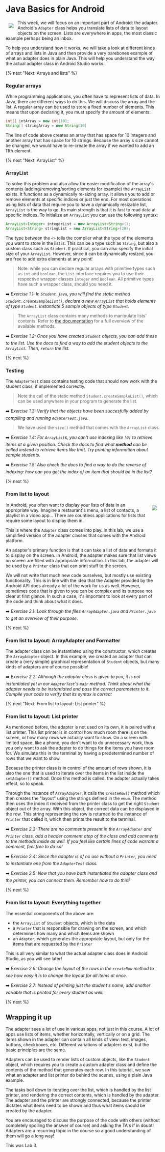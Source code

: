 # Java Basics for Android
 <img align="left" src="https://raw.githubusercontent.com/Vluuks/AndroidPractice/labified/Week3/Images/robotje-array-small.png" style="padding: 10px"> This week, we will focus on an important part of Android: the adapter. Android's `Adapter` class helps you translate lists of data to layout objects on the screen. Lists are everywhere in apps, the most classic example perhaps being an inbox.

To help you understand how it works, we will take a look at different kinds of arrays and lists in Java and then provide a very barebones example of what an adapter does in plain Java. This will help you understand the way the actual adapter class in Android Studio works. 


{% next "Next: Arrays and lists" %}
### Regular arrays
While programming applications, you often have to represent lists of data. In Java, there are different ways to do this. We will discuss the array and the list. A regular array can be used to store a fixed number of elements. This means that upon declaring it, you must specify the amount of elements:

```java
int[] intArray = new int[10];
String[] stringArray = new String[10]
```

The line of code above creates an array that has space for 10 integers and another array that has space for 10 strings. Because the array's size cannot be changed, we would have to re-create the array if we wanted to add an 11th element.


{% next "Next: ArrayList" %}
### ArrayList
To solve this problem and also allow for easier modification of the array's contents (adding/removing/sorting elements for example) the `ArrayList` exists. It functions as a dynamically re-sizing array. It allows you to add or remove elements at specific indices or just the end. For most operations using lists of data that require you to have a dynamically resizable list, `ArrayList` is the way to go. Its main strength is that it is fast to read data at specific indices. To initialize an `ArrayList` you can use the following syntax:
```java
ArrayList<Integer> integerList = new ArrayList<String>();
ArrayList<String> stringList = new ArrayList<String>(20);
```
The type between the `<>` tells the compiler what the type of the elements you want to store in the list is. This can be a type such as `String`, but also a custom class such as `Student`. If practical, you can also specify the initial size of your `ArrayList`. However, since it can be dynamically resized, you are free to add extra elements at any point!

> Note: while you can declare regular arrays with primitive types such as `int` and `boolean`, the `List` interface requires you to use their respective wrapper classes `Integer` and `Boolean`. All primitive types have such a wrapper class, should you need it.

➡️ *Exercise 1.1:* *In `Student.java`, you will find the static method `Student.createSampleList()`, declare a new `ArrayList` that holds elements of type `Student`. Instantiate 5 sample objects of type `Student`.*

> The `ArrayList` class contains many methods to manipulate lists' contents. Refer to [the documentation](https://developer.android.com/reference/java/util/ArrayList) for a full overview of the available methods.

➡️ *Exercise 1.2:* *Once you have created `Student` objects, you can add these to the list. Use the docs to find a way to add the student objects to the `ArrayList`. Then, `return` the list.*

{% next %}

### Testing

The `AdapterTest` class contains testing code that should now work with the student class, if implemented correctly.

> Note the call of the static method `Student.createSampleList()`, which can be used anywhere in your program to generate the list.

➡️ *Exercise 1.3:* *Verify that the objects have been succesfully added by compiling and running `AdapterTest.java`.*

> We have used the `size()` method that comes with the `ArrayList` class.

➡️ *Exercise 1.4:* *For `ArrayList`s, you can't use indexing like `[0]` to retrieve items at a given position. Check the docs to find what **method** can be called instead to retrieve items like that. Try printing information about sample students.*

➡️ *Exercise 1.5:* *Also check the docs to find a way to do the reverse of indexing: how can you get the index of an item that should be in the list?*

{% next %}

### From list to layout
 <img align="right" src="https://raw.githubusercontent.com/Vluuks/AndroidPractice/labified/Week3/Images/robotje.png" style="padding: 10px"> In Android, you often want to display your lists of data in an appropriate way. Imagine a restaurant's menu, a list of contacts, a playlist in a video app... There are countless applications for lists that require some layout to display them in. 

This is where the `Adapter` class comes into play. In this lab, we use a simplified version of the adapter classes that comes with the Android platform.

An adapter's primary function is that it can take a list of data and formats it to display on the screen. In Android, the adapter makes sure that list views on screen are filled with appropriate information. In this lab, the adapter will be used by a `Printer` class that can print stuff to the screen.

We will not write that much new code ourselves, but mostly use existing functionality. This is in line with the idea that the Adapter provided by the Android API does already a lot of the work for us as well. However, sometimes code that is given to you can be complex and its purpose not clear at first glance. In such a case, it's important to look at every part of the code and think about what it does.

➡️ *Exercise 2.1:* *Look through the files `ArrayAdapter.java` and `Printer.java` to get an overview of their purpose.*

{% next %}

### From list to layout: ArrayAdapter and Formatter

The adapter class can be instantiated using the constructor, which creates the `ArrayAdapter` object. In this example, we created an adapter that can create a (very simple) graphical representation of `Student` objects, but many kinds of adapters are of course possible! 

➡️ *Exercise 2.2:* *Although the adapter class is given to you, it is not instantiated yet in our `AdapterTest`'s `main` method. Think about what the adapter needs to be instantiated and pass the correct parameters to it. Compile your code to verify that its syntax is correct*

{% next "Next: From list to layout: List printer" %}

### From list to layout: List printer

As mentioned before, the adapter is not used on its own, it is paired with a list printer. This list printer is in control how much room there is on the screen, or how many rows we actually want to show. On a screen with limited space, like a phone, you don't want to do unnecessary work, thus you only want to ask the adapter to do things for the items you have room for. We simulate this in the terminal by having a predetermined number of rows that we want to show. 

Because the printer class is in control of the amount of rows shown, it is also the one that is used to iterate over the items in the list inside the `setAdapter()` method. Once tihs method is called, the adapter actually takes effect, so to speak.

Through the instance of `ArrayAdapter`, it calls the `createRow()` method which then creates the "layout" using the strings defined in the `enum`. The method then uses the index it received from the printer class to get the right `Student` object out of the array. With this object, the correct data can be displayed in the row. This string representing the row is returned to the instance of `Printer` that called it, which then prints the result to the terminal.

➡️ *Exercise 2.3:* *There are no comments present in the `ArrayAdapter` and `Printer` class, add a header comment atop of the class and add comments to the methods inside as well. If you feel like certain lines of code warrant a comment, feel free to do so!*

➡️ *Exercise 2.4:* *Since the adapter is of no use without a `Printer`, you need to instantiate one from the `AdapterTest` class.*

➡️ *Exercise 2.5:* *Now that you have both instantiated the adapter class and the printer, you can connect them. Remember how to do this?*

{% next %}

### From list to layout: Everything together

The essential components of the above are:

- the `ArrayList` of `Student` objects, which is the data
- a `Printer` that is responsible for drawing on the screen, and which determines how many and which items are shown
- an `Adapter`, which generates the appropriate layout, but only for the items that are requested by the `Printer`

This is all very similar to what the actual adapter class does in Android Studio, as you will see later! 

➡️ *Exercise 2.6:* *Change the layout of the rows in the `createRow` method to see how easy it is to change the layout for all items at once.*

➡️ *Exercise 2.7:* *Instead of printing just the student's name, add another variable that is printed for every student as well.*

{% next %}

## Wrapping it up

The adapter sees a lot of use in various apps, not just in this course. A lot of apps use lists of items, whether horizontally, vertically or on a grid. The items shown in the adapter can contain all kinds of view: text, images, buttons, checkboxes, etc. Different variations of adapters exist, but the basic principles are the same. 

Adapters can be used to render lists of custom objects, like the `Student` object, which requires you to create a custom adapter class and define the contents of the method that generates each row. In this tutorial, we saw what an adapter and list printer do behind the scenes, using a plain Java example.

The tasks boil down to iterating over the list, which is handled by the list printer, and rendering the correct contents, which is handled by the adapter. The adapter and the printer are strongly connected, because the printer dictates what items need to be shown and thus what items should be created by the adapter. 

You are encouraged to discuss the purpose of the code with others (without completely spoiling the answer of course) and asking the TA's if in doubt! Adapters are a recurring topic in the course so a good understanding of them will go a long way!

This was Lab 3.

